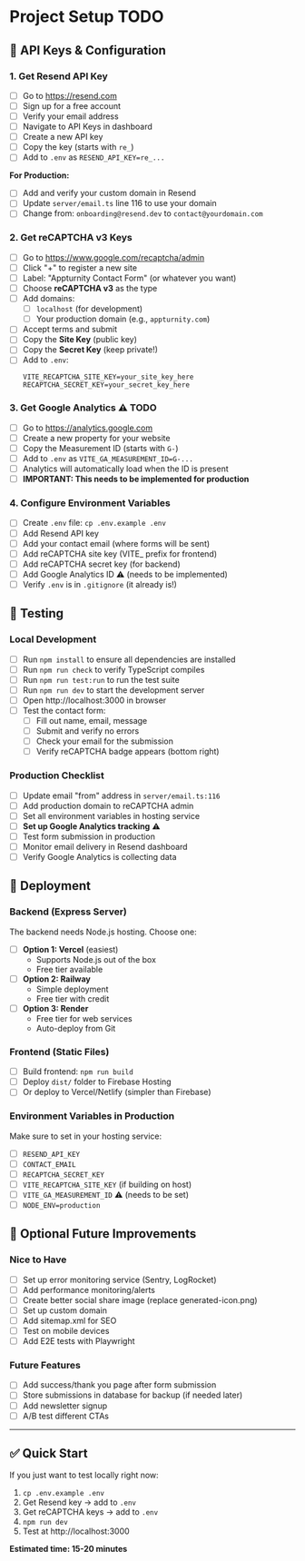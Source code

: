 # Project Setup TODO

## 🔑 API Keys & Configuration

### 1. Get Resend API Key
- [ ] Go to https://resend.com
- [ ] Sign up for a free account
- [ ] Verify your email address
- [ ] Navigate to API Keys in dashboard
- [ ] Create a new API key
- [ ] Copy the key (starts with `re_`)
- [ ] Add to `.env` as `RESEND_API_KEY=re_...`

**For Production:**
- [ ] Add and verify your custom domain in Resend
- [ ] Update `server/email.ts` line 116 to use your domain
- [ ] Change from: `onboarding@resend.dev` to `contact@yourdomain.com`

### 2. Get reCAPTCHA v3 Keys
- [ ] Go to https://www.google.com/recaptcha/admin
- [ ] Click "+" to register a new site
- [ ] Label: "Appturnity Contact Form" (or whatever you want)
- [ ] Choose **reCAPTCHA v3** as the type
- [ ] Add domains:
  - [ ] `localhost` (for development)
  - [ ] Your production domain (e.g., `appturnity.com`)
- [ ] Accept terms and submit
- [ ] Copy the **Site Key** (public key)
- [ ] Copy the **Secret Key** (keep private!)
- [ ] Add to `.env`:
  ```
  VITE_RECAPTCHA_SITE_KEY=your_site_key_here
  RECAPTCHA_SECRET_KEY=your_secret_key_here
  ```

### 3. Get Google Analytics ⚠️ TODO
- [ ] Go to https://analytics.google.com
- [ ] Create a new property for your website
- [ ] Copy the Measurement ID (starts with `G-`)
- [ ] Add to `.env` as `VITE_GA_MEASUREMENT_ID=G-...`
- [ ] Analytics will automatically load when the ID is present
- [ ] **IMPORTANT: This needs to be implemented for production**

### 4. Configure Environment Variables
- [ ] Create `.env` file: `cp .env.example .env`
- [ ] Add Resend API key
- [ ] Add your contact email (where forms will be sent)
- [ ] Add reCAPTCHA site key (VITE_ prefix for frontend)
- [ ] Add reCAPTCHA secret key (for backend)
- [ ] Add Google Analytics ID ⚠️ (needs to be implemented)
- [ ] Verify `.env` is in `.gitignore` (it already is!)

## 🧪 Testing

### Local Development
- [ ] Run `npm install` to ensure all dependencies are installed
- [ ] Run `npm run check` to verify TypeScript compiles
- [ ] Run `npm run test:run` to run the test suite
- [ ] Run `npm run dev` to start the development server
- [ ] Open http://localhost:3000 in browser
- [ ] Test the contact form:
  - [ ] Fill out name, email, message
  - [ ] Submit and verify no errors
  - [ ] Check your email for the submission
  - [ ] Verify reCAPTCHA badge appears (bottom right)

### Production Checklist
- [ ] Update email "from" address in `server/email.ts:116`
- [ ] Add production domain to reCAPTCHA admin
- [ ] Set all environment variables in hosting service
- [ ] **Set up Google Analytics tracking** ⚠️
- [ ] Test form submission in production
- [ ] Monitor email delivery in Resend dashboard
- [ ] Verify Google Analytics is collecting data

## 🚀 Deployment

### Backend (Express Server)
The backend needs Node.js hosting. Choose one:
- [ ] **Option 1: Vercel** (easiest)
  - Supports Node.js out of the box
  - Free tier available
- [ ] **Option 2: Railway**
  - Simple deployment
  - Free tier with credit
- [ ] **Option 3: Render**
  - Free tier for web services
  - Auto-deploy from Git

### Frontend (Static Files)
- [ ] Build frontend: `npm run build`
- [ ] Deploy `dist/` folder to Firebase Hosting
- [ ] Or deploy to Vercel/Netlify (simpler than Firebase)

### Environment Variables in Production
Make sure to set in your hosting service:
- [ ] `RESEND_API_KEY`
- [ ] `CONTACT_EMAIL`
- [ ] `RECAPTCHA_SECRET_KEY`
- [ ] `VITE_RECAPTCHA_SITE_KEY` (if building on host)
- [ ] `VITE_GA_MEASUREMENT_ID` ⚠️ (needs to be set)
- [ ] `NODE_ENV=production`

## 📝 Optional Future Improvements

### Nice to Have
- [ ] Set up error monitoring service (Sentry, LogRocket)
- [ ] Add performance monitoring/alerts
- [ ] Create better social share image (replace generated-icon.png)
- [ ] Set up custom domain
- [ ] Add sitemap.xml for SEO
- [ ] Test on mobile devices
- [ ] Add E2E tests with Playwright

### Future Features
- [ ] Add success/thank you page after form submission
- [ ] Store submissions in database for backup (if needed later)
- [ ] Add newsletter signup
- [ ] A/B test different CTAs

---

## ✅ Quick Start

If you just want to test locally right now:

1. `cp .env.example .env`
2. Get Resend key → add to `.env`
3. Get reCAPTCHA keys → add to `.env`
4. `npm run dev`
5. Test at http://localhost:3000

**Estimated time: 15-20 minutes**
